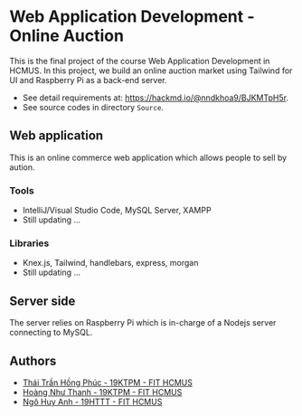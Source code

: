 # Web Application Development - Online Auction
This is the final project of the course Web Application Development in HCMUS. In this project, we build an online auction market using Tailwind for UI and Raspberry Pi as a back-end server.

- See detail requirements at: https://hackmd.io/@nndkhoa9/BJKMTpH5r.
- See source codes in directory `Source`.

## Web application
This is an online commerce web application which allows people to sell by aution.

### Tools

- IntelliJ/Visual Studio Code, MySQL Server, XAMPP
- Still updating ...

### Libraries

- Knex.js, Tailwind, handlebars, express, morgan
- Still updating ...

## Server side

The server relies on Raspberry Pi which is in-charge of a Nodejs server connecting to MySQL.

## Authors
- [Thái Trần Hồng Phúc - 19KTPM - FIT HCMUS](https://github.com/phucthaii1820)
- [Hoàng Như Thanh - 19KTPM - FIT HCMUS](https://github.com/thanhhoang4869)
- [Ngô Huy Anh - 19HTTT - FIT HCMUS](https://github.com/tristanhuyanhngo)

